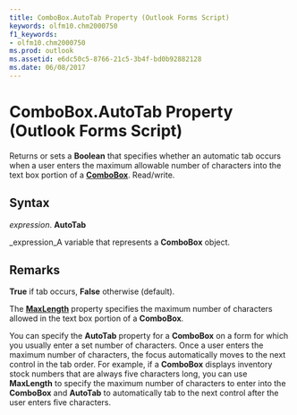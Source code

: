 ```yaml
---
title: ComboBox.AutoTab Property (Outlook Forms Script)
keywords: olfm10.chm2000750
f1_keywords:
- olfm10.chm2000750
ms.prod: outlook
ms.assetid: e6dc50c5-8766-21c5-3b4f-bd0b92882128
ms.date: 06/08/2017
---
```



# ComboBox.AutoTab Property (Outlook Forms Script)

Returns or sets a  **Boolean** that specifies whether an automatic tab occurs when a user enters the maximum allowable number of characters into the text box portion of a **[ComboBox](Outlook.combobox.md)**. Read/write.


## Syntax

 _expression_. **AutoTab**

 _expression_A variable that represents a  **ComboBox** object.


## Remarks

 **True** if tab occurs, **False** otherwise (default).

The  **[MaxLength](Outlook.combobox.maxlength.md)** property specifies the maximum number of characters allowed in the text box portion of a **ComboBox**.

You can specify the  **AutoTab** property for a **ComboBox** on a form for which you usually enter a set number of characters. Once a user enters the maximum number of characters, the focus automatically moves to the next control in the tab order. For example, if a **ComboBox** displays inventory stock numbers that are always five characters long, you can use **MaxLength** to specify the maximum number of characters to enter into the **ComboBox** and **AutoTab** to automatically tab to the next control after the user enters five characters.


